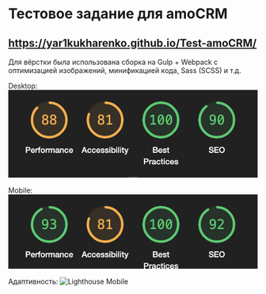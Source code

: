 # Тестовое задание для amoCRM

## https://yar1kukharenko.github.io/Test-amoCRM/

Для вёрстки была использована сборка на Gulp + Webpack с оптимизацией изображений, минификацией кода, Sass (SCSS) и т.д.

Desktop:
![Lighthouse Desktop](./public/Lighthouse.png)

Mobile:
![Lighthouse Mobile](./public/Lighthouse_Mobile.png)

Адаптивность:
![Lighthouse Mobile](./public/Gif.gif)